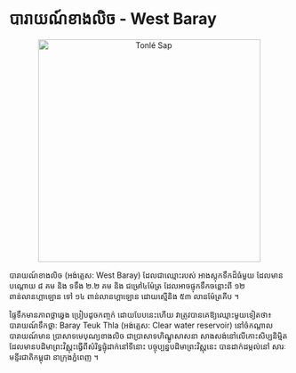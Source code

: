 # បារាយណ៍ខាងលិច - West Baray
<p align="center">
  <img src="http://cambodiapropertyreport.com//storage/posts/November2019/1114.jpg" width="400" title="Tonlé Sap">
</p>
<p align="left">
បារាយណ៍ខាងលិច (អង់គ្លេស: West Baray) ដែលជាឈ្មោះរបស់ អាងស្តុកទឹកដ៏ធំមួយ ដែលមានបណ្ដោយ ៨ គម និង ទទឹង ២.២ គម និង ជម្រៅ៤ម៉ែត្រ ដែលអាចផ្ទុកទឹកចន្លោះពី ១២ ពាន់លានហ្គាឡោន ទៅ ១៤ ពាន់លានហ្គាឡោន ដោយស្មើនិង ៥៣ លានម៉ែត្រគីប ។

  ផ្ទៃទឹកមានភាពថ្លាឆ្វេង ប្រៀបដូចកញ្ចក់ ដោយបែបនេះហើយ វាត្រូវបានគេឱ្យឈ្មោះមួយទៀតថា៖ បារាយណ៍​ទឹកថ្លា: Baray Teuk Thla (អង់គ្លេស: Clear water reservoir) នៅចំកណ្តាលបារាយណ៍មាន ប្រាសាទមេបុណ្យខាងលិច ជាប្រាសាទហិណ្ឌូសាសនា សាងសង់នៅលើកោះសិប្បនិម្មិត ដែលមានបដិមាព្រះវិស្ណុះធ្វើពីសំរិទ្ធផ្ទុំដាក់នៅទីនោះ បច្ចុប្បន្ន​បដិមា​ព្រះវិស្ណុ​នេះ បានដាក់ដម្កល់នៅ សារៈមន្ទីរជាតិកម្ពុជា នាក្រុងភ្នំពេញ ។
</p>
